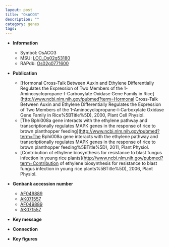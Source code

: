 ```yaml
---
layout: post
title: "OsACO3"
description: ""
category: genes
tags: 
---
```


* **Information**  
    + Symbol: OsACO3  
    + MSU: [LOC_Os02g53180](http://rice.plantbiology.msu.edu/cgi-bin/ORF_infopage.cgi?orf=LOC_Os02g53180)  
    + RAPdb: [Os02g0771600](http://rapdb.dna.affrc.go.jp/viewer/gbrowse_details/irgsp1?name=Os02g0771600)  

* **Publication**  
    + [Hormonal Cross-Talk Between Auxin and Ethylene Differentially Regulates the Expression of Two Members of the 1-Aminocyclopropane-l-Carboxylate Oxidase Gene Family in Rice](http://www.ncbi.nlm.nih.gov/pubmed?term=Hormonal Cross-Talk Between Auxin and Ethylene Differentially Regulates the Expression of Two Members of the 1-Aminocyclopropane-l-Carboxylate Oxidase Gene Family in Rice%5BTitle%5D), 2000, Plant Cell Physiol.
    + [The Bphi008a gene interacts with the ethylene pathway and transcriptionally regulates MAPK genes in the response of rice to brown planthopper feeding](http://www.ncbi.nlm.nih.gov/pubmed?term=The Bphi008a gene interacts with the ethylene pathway and transcriptionally regulates MAPK genes in the response of rice to brown planthopper feeding%5BTitle%5D), 2011, Plant Physiol.
    + [Contribution of ethylene biosynthesis for resistance to blast fungus infection in young rice plants](http://www.ncbi.nlm.nih.gov/pubmed?term=Contribution of ethylene biosynthesis for resistance to blast fungus infection in young rice plants%5BTitle%5D), 2006, Plant Physiol.

* **Genbank accession number**  
    + [AF049889](http://www.ncbi.nlm.nih.gov/nuccore/AF049889)
    + [AK071557](http://www.ncbi.nlm.nih.gov/nuccore/AK071557)
    + [AF049889](http://www.ncbi.nlm.nih.gov/nuccore/AF049889)
    + [AK071557](http://www.ncbi.nlm.nih.gov/nuccore/AK071557)

* **Key message**  

* **Connection**  

* **Key figures**  


